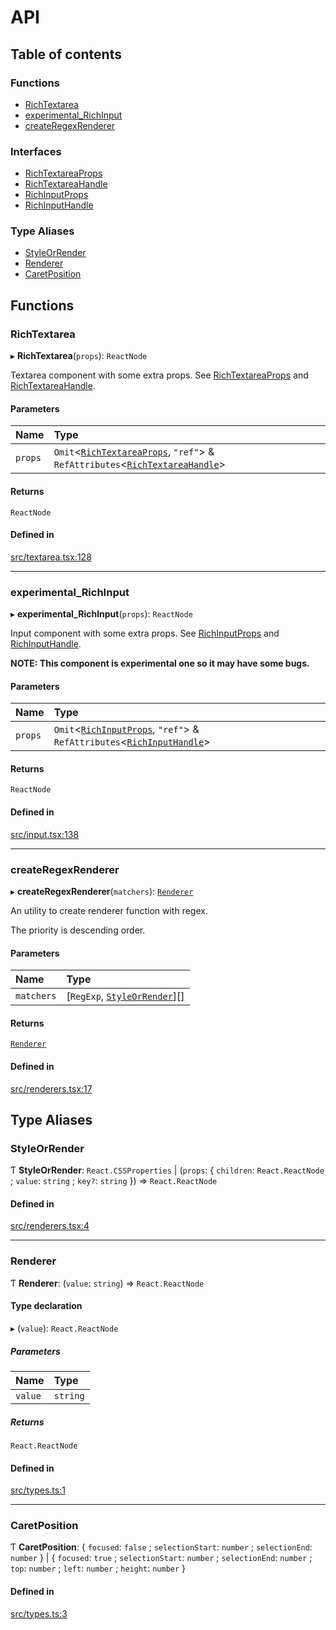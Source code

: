 # API

## Table of contents

### Functions

- [RichTextarea](API.md#richtextarea)
- [experimental\_RichInput](API.md#experimental_richinput)
- [createRegexRenderer](API.md#createregexrenderer)

### Interfaces

- [RichTextareaProps](interfaces/RichTextareaProps.md)
- [RichTextareaHandle](interfaces/RichTextareaHandle.md)
- [RichInputProps](interfaces/RichInputProps.md)
- [RichInputHandle](interfaces/RichInputHandle.md)

### Type Aliases

- [StyleOrRender](API.md#styleorrender)
- [Renderer](API.md#renderer)
- [CaretPosition](API.md#caretposition)

## Functions

### RichTextarea

▸ **RichTextarea**(`props`): `ReactNode`

Textarea component with some extra props. See [RichTextareaProps](interfaces/RichTextareaProps.md) and [RichTextareaHandle](interfaces/RichTextareaHandle.md).

#### Parameters

| Name | Type |
| :------ | :------ |
| `props` | `Omit`<[`RichTextareaProps`](interfaces/RichTextareaProps.md), ``"ref"``\> & `RefAttributes`<[`RichTextareaHandle`](interfaces/RichTextareaHandle.md)\> |

#### Returns

`ReactNode`

#### Defined in

[src/textarea.tsx:128](https://github.com/inokawa/rich-textarea/blob/31b5ae77b854e9571f6c66069389e36ef16f55ce/src/textarea.tsx#L128)

___

### experimental\_RichInput

▸ **experimental_RichInput**(`props`): `ReactNode`

Input component with some extra props. See [RichInputProps](interfaces/RichInputProps.md) and [RichInputHandle](interfaces/RichInputHandle.md).

**NOTE: This component is experimental one so it may have some bugs.**

#### Parameters

| Name | Type |
| :------ | :------ |
| `props` | `Omit`<[`RichInputProps`](interfaces/RichInputProps.md), ``"ref"``\> & `RefAttributes`<[`RichInputHandle`](interfaces/RichInputHandle.md)\> |

#### Returns

`ReactNode`

#### Defined in

[src/input.tsx:138](https://github.com/inokawa/rich-textarea/blob/31b5ae77b854e9571f6c66069389e36ef16f55ce/src/input.tsx#L138)

___

### createRegexRenderer

▸ **createRegexRenderer**(`matchers`): [`Renderer`](API.md#renderer)

An utility to create renderer function with regex.

The priority is descending order.

#### Parameters

| Name | Type |
| :------ | :------ |
| `matchers` | [`RegExp`, [`StyleOrRender`](API.md#styleorrender)][] |

#### Returns

[`Renderer`](API.md#renderer)

#### Defined in

[src/renderers.tsx:17](https://github.com/inokawa/rich-textarea/blob/31b5ae77b854e9571f6c66069389e36ef16f55ce/src/renderers.tsx#L17)

## Type Aliases

### StyleOrRender

Ƭ **StyleOrRender**: `React.CSSProperties` \| (`props`: { `children`: `React.ReactNode` ; `value`: `string` ; `key?`: `string`  }) => `React.ReactNode`

#### Defined in

[src/renderers.tsx:4](https://github.com/inokawa/rich-textarea/blob/31b5ae77b854e9571f6c66069389e36ef16f55ce/src/renderers.tsx#L4)

___

### Renderer

Ƭ **Renderer**: (`value`: `string`) => `React.ReactNode`

#### Type declaration

▸ (`value`): `React.ReactNode`

##### Parameters

| Name | Type |
| :------ | :------ |
| `value` | `string` |

##### Returns

`React.ReactNode`

#### Defined in

[src/types.ts:1](https://github.com/inokawa/rich-textarea/blob/31b5ae77b854e9571f6c66069389e36ef16f55ce/src/types.ts#L1)

___

### CaretPosition

Ƭ **CaretPosition**: { `focused`: ``false`` ; `selectionStart`: `number` ; `selectionEnd`: `number`  } \| { `focused`: ``true`` ; `selectionStart`: `number` ; `selectionEnd`: `number` ; `top`: `number` ; `left`: `number` ; `height`: `number`  }

#### Defined in

[src/types.ts:3](https://github.com/inokawa/rich-textarea/blob/31b5ae77b854e9571f6c66069389e36ef16f55ce/src/types.ts#L3)
